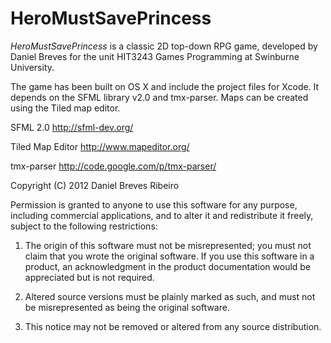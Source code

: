 # HeroMustSavePrincess

_HeroMustSavePrincess_ is a classic 2D top-down RPG game, developed by Daniel Breves for the unit HIT3243 Games Programming at Swinburne University.

The game has been built on OS X and include the project files for Xcode. It depends on the SFML library v2.0 and tmx-parser. Maps can be created using the Tiled map editor.

SFML 2.0 
http://sfml-dev.org/

Tiled Map Editor
http://www.mapeditor.org/

tmx-parser
http://code.google.com/p/tmx-parser/

Copyright (C) 2012 Daniel Breves Ribeiro

Permission is granted to anyone to use this software for any purpose,
including commercial applications, and to alter it and redistribute
it freely, subject to the following restrictions:

  1. The origin of this software must not be misrepresented; you must
     not claim that you wrote the original software. If you use this
     software in a product, an acknowledgment in the product
     documentation would be appreciated but is not required.

  2. Altered source versions must be plainly marked as such, and must
     not be misrepresented as being the original software.

  3. This notice may not be removed or altered from any source
     distribution.